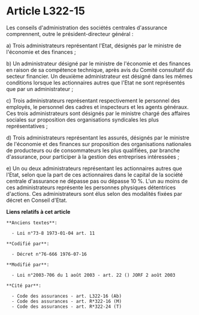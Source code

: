 # Article L322-15

Les conseils d'administration des sociétés centrales d'assurance comprennent, outre le président-directeur général :

a) Trois administrateurs représentant l'Etat, désignés par le ministre de l'économie et des finances ;

b) Un administrateur désigné par le ministre de l'économie et des finances en raison de sa compétence technique, après avis
du Comité consultatif du secteur financier. Un deuxième administrateur est désigné dans les mêmes conditions lorsque les
actionnaires autres que l'Etat ne sont représentés que par un administrateur ;

c) Trois administrateurs représentant respectivement le personnel des employés, le personnel des cadres et inspecteurs et les
agents généraux. Ces trois administrateurs sont désignés par le ministre chargé des affaires sociales sur proposition des
organisations syndicales les plus représentatives ;

d) Trois administrateurs représentant les assurés, désignés par le ministre de l'économie et des finances sur proposition des
organisations nationales de producteurs ou de consommateurs les plus qualifiées, par branche d'assurance, pour participer à
la gestion des entreprises intéressées ;

e) Un ou deux administrateurs représentant les actionnaires autres que l'Etat, selon que la part de ces actionnaires dans le
capital de la société centrale d'assurance ne dépasse pas ou dépasse 10 %. L'un au moins de ces administrateurs représente
les personnes physiques détentrices d'actions. Ces administrateurs sont élus selon des modalités fixées par décret en Conseil
d'Etat.

**Liens relatifs à cet article**

	**Anciens textes**:

	  - Loi n°73-8 1973-01-04 art. 11

	**Codifié par**:

	  - Décret n°76-666 1976-07-16

	**Modifié par**:

	  - Loi n°2003-706 du 1 août 2003 - art. 22 () JORF 2 août 2003

	**Cité par**:

	  - Code des assurances - art. L322-16 (Ab)
	  - Code des assurances - art. R*322-16 (M)
	  - Code des assurances - art. R*322-24 (T)
